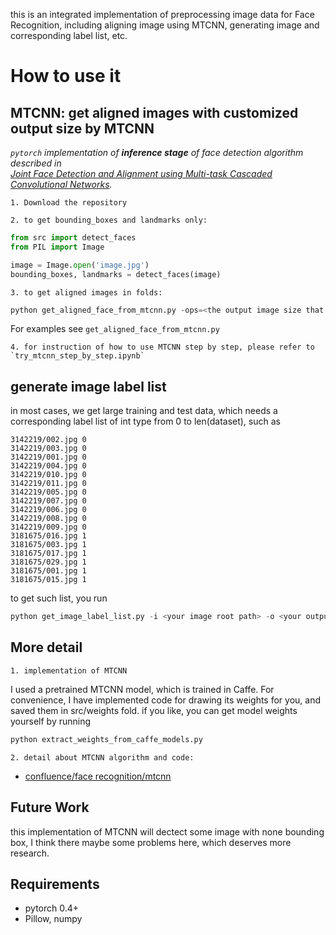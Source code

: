 this is an integrated implementation of preprocessing image data for Face Recognition, including aligning image using MTCNN, generating image and 
corresponding label list, etc.




# How to use it

## MTCNN: get aligned images with customized output size by MTCNN
_`pytorch` implementation of **inference stage** of face detection algorithm described in  
[Joint Face Detection and Alignment using Multi-task Cascaded Convolutional Networks](https://arxiv.org/abs/1604.02878)._

    1. Download the repository

    2. to get bounding_boxes and landmarks only:

```python
from src import detect_faces
from PIL import Image

image = Image.open('image.jpg')
bounding_boxes, landmarks = detect_faces(image)
```

    3. to get aligned images in folds:
````python 
python get_aligned_face_from_mtcnn.py -ops=<the output image size that you want, you must input a tuple>
````

For examples see `get_aligned_face_from_mtcnn.py`

    4. for instruction of how to use MTCNN step by step, please refer to `try_mtcnn_step_by_step.ipynb`
    
## generate image label list
in most cases, we get large training and test data, which needs a corresponding label list of int type from 0 to len(dataset), such as 
```text
3142219/002.jpg 0
3142219/003.jpg 0
3142219/001.jpg 0
3142219/004.jpg 0
3142219/010.jpg 0
3142219/011.jpg 0
3142219/005.jpg 0
3142219/007.jpg 0
3142219/006.jpg 0
3142219/008.jpg 0
3142219/009.jpg 0
3181675/016.jpg 1
3181675/003.jpg 1
3181675/017.jpg 1
3181675/029.jpg 1
3181675/001.jpg 1
3181675/015.jpg 1
```
to get such list, you run 
````python 
python get_image_label_list.py -i <your image root path> -o <your output file with its full path>
````
## More detail
    1. implementation of MTCNN
I used a pretrained MTCNN model, which is trained in Caffe. For convenience,  I have implemented code for drawing its weights for you, 
and saved them in src/weights fold.
if you like, you can get model weights yourself by running
````python 
python extract_weights_from_caffe_models.py
````
    2. detail about MTCNN algorithm and code:
* [confluence/face recognition/mtcnn](http://confluence.sensetime.com/pages/viewpage.action?pageId=64884248) 


## Future Work
this implementation of MTCNN will dectect some image with none bounding box, I think there maybe some problems here, which deserves more research.

## Requirements
* pytorch 0.4+
* Pillow, numpy